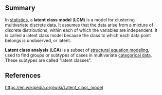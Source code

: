 ## Summary
In [statistics](https://en.wikipedia.org/wiki/Statistics "Statistics"), a **latent class model** (**LCM**) is a model for clustering multivariate discrete data. It assumes that the data arise from a mixture of discrete distributions, within each of which the variables are independent. It is called a latent class model because the class to which each data point belongs is unobserved, or latent.

**Latent class analysis** (**LCA**) is a subset of [structural equation modeling](https://en.wikipedia.org/wiki/Structural_equation_modeling "Structural equation modeling"), used to find groups or subtypes of cases in multivariate [categorical data](https://en.wikipedia.org/wiki/Categorical_variable "Categorical variable"). These subtypes are called "latent classes".
## References
https://en.wikipedia.org/wiki/Latent_class_model
